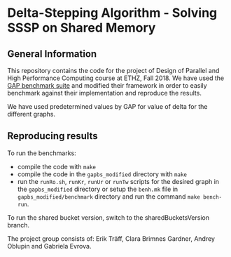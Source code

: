 # Delta-Stepping Algorithm - Solving SSSP on Shared Memory

## General Information
This repository contains the code for the project of Design of Parallel and High Performance Computing course at ETHZ, Fall 2018. We have used the [GAP benchmark suite](https://github.com/sbeamer/gapbs) and modified their framework in order to easily benchmark against their implementation and reproduce the results.

We have used predetermined values by GAP for value of delta for the different graphs.

## Reproducing results

To run the benchmarks:

- compile the code with `make`
- compile the code in the `gapbs_modified` directory with `make`
- run the `runRo.sh`, `runKr`, `runUr` or `runTw` scripts for the desired graph in the `gapbs_modified` directory or setup the `benh.mk` file in `gapbs_modified/benchmark` directory and run the command `make bench-run`.

To run the shared bucket version, switch to the sharedBucketsVersion branch.

The project group consists of: Erik Träff, Clara Brimnes Gardner, Andrey Oblupin and Gabriela Evrova. 
